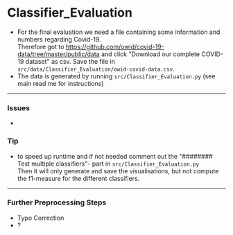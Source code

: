 # Classifier_Evaluation

  * For the final evaluation we need a file containing some information and numbers regarding Covid-19.  
    Therefore got to https://github.com/owid/covid-19-data/tree/master/public/data and click "Download our complete COVID-19 dataset" as csv. Save the file in `src/data/Classifier_Evaluation/owid-covid-data.csv`.
  * The data is generated by running ``src/Classifier_Evaluation.py`` (see main read me for instructions)
-----------
### Issues
* 

### Tip
* to speed up runtime and if not needed comment out the "######## Test multiple classifiers"- part in ``src/Classifier_Evaluation.py``  
Then it will only generate and save the visualisations, but not compute the f1-measure for the different classifiers.
-----------
### Further Preprocessing Steps
* Typo Correction
* ?